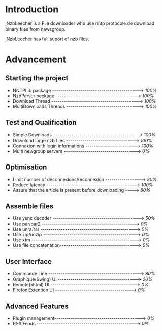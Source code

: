 # Introduction #

jNzbLeecher is a File downloader who use nntp protocole de download binary files from newsgroup.

jNzbLeecher has full suport of nzb files.


# Advancement #

## Starting the project ##
  * NNTPLib package ------------------------------------------> _100%_
  * NzbParser package  ---------------------------------------> _100%_
  * Download Thread ------------------------------------------> _100%_
  * MultiDownloads Threads -----------------------------------> _100%_

## Test and Qualification ##
  * Simple Downloads -----------------------------------------> _100%_
  * Download large nzb files ---------------------------------> _100%_
  * Connexion with login informations ------------------------> _100%_
  * Multi newgroup servers -----------------------------------> _0%_

## Optimisation ##
  * Limit number of deconnexions/reconnexion -----------------> _80%_
  * Reduce latency -------------------------------------------> _100%_
  * Assure that the article is present before downloading ----> _80%_


## Assemble files ##
  * Use yenc decoder ------------------------------------------> _50%_
  * Use par/par2  ---------------------------------------------> _0%_
  * Use unra/rar ----------------------------------------------> _0%_
  * Use zip/unzip ---------------------------------------------> _0%_
  * Use xtm ---------------------------------------------------> _0%_
  * Use file concatenation-------------------------------------> _0%_

## User Interface ##
  * Commande Line  --------------------------------------------> _80%_
  * Graphique(Swing) UI  --------------------------------------> _20%_
  * Remote(xhtml) UI  -----------------------------------------> _0%_
  * Firefox Extention UI  -------------------------------------> _0%_


## Advanced Features ##
  * Plugin management------------------------------------------> _0%_
  * RSS Feads  ------------------------------------------------> _0%_